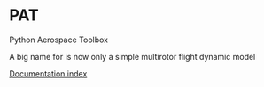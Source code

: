 # PAT
Python Aerospace Toolbox

A big name for is now only a simple multirotor flight dynamic model


[Documentation index](https://poine.github.io/pat/)
